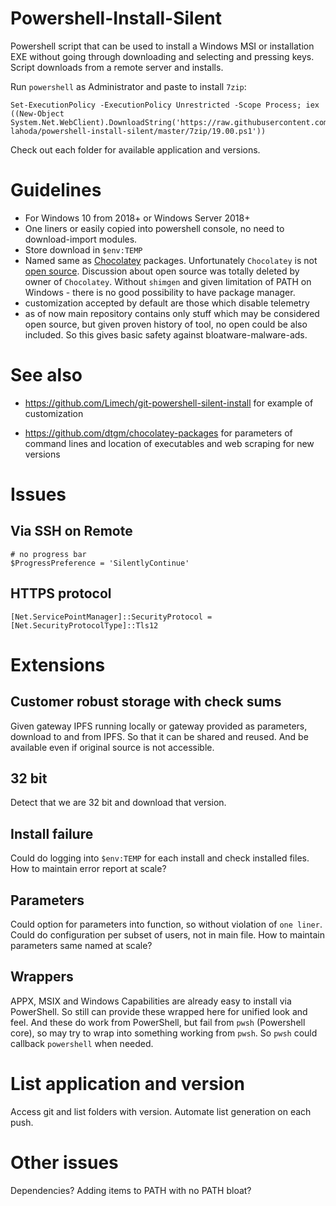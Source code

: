 # Powershell-Install-Silent
Powershell script that can be used to install a Windows MSI or installation EXE without going through downloading and selecting and pressing keys. Script downloads from a remote server and installs.

Run `powershell` as Administrator and paste to install `7zip`:
```
Set-ExecutionPolicy -ExecutionPolicy Unrestricted -Scope Process; iex ((New-Object System.Net.WebClient).DownloadString('https://raw.githubusercontent.com/dzmitry-lahoda/powershell-install-silent/master/7zip/19.00.ps1'))
```

Check out each folder for available application and versions.

# Guidelines
- For Windows 10 from 2018+ or Windows Server 2018+
- One liners or easily copied into powershell console, no need to download-import modules.
- Store download in `$env:TEMP`
- Named same as [Chocolatey](https://github.com/chocolatey) packages. Unfortunately `Chocolatey` is not [open source](https://github.com/chocolatey/shimgen). Discussion about open source was totally deleted by owner of `Chocolatey`. Without `shimgen` and given limitation of PATH on Windows - there is no good possibility to have package manager.
- customization accepted by default are those which disable telemetry
- as of now main repository contains only stuff which may be considered open source, but given proven history of tool, no open could be also included. So this gives basic safety against bloatware-malware-ads.

# See also

- https://github.com/Limech/git-powershell-silent-install for example of customization

- https://github.com/dtgm/chocolatey-packages for parameters of command lines and location of executables and web scraping for new versions

# Issues

## Via SSH on Remote

```
# no progress bar
$ProgressPreference = 'SilentlyContinue'
```

## HTTPS protocol
```
[Net.ServicePointManager]::SecurityProtocol = [Net.SecurityProtocolType]::Tls12
```

# Extensions

## Customer robust storage with check sums

Given gateway IPFS running locally or gateway provided as parameters, download to and from IPFS. So that it can be shared and reused. And be available even if original source is not accessible.

## 32 bit

Detect that we are 32 bit and download that version.


## Install failure

Could do logging into `$env:TEMP` for each install and check installed files. How to maintain error report at scale?

## Parameters

Could option for parameters into function, so without violation of `one liner`. Could do configuration per subset of users, not in main file. How to maintain parameters same named at scale?

## Wrappers

APPX, MSIX and Windows Capabilities are already easy to install via PowerShell. So still can provide these wrapped here for unified look and feel. And these do work from PowerShell, but fail from `pwsh` (Powershell core), so may try to wrap into something working from `pwsh`. So `pwsh` could callback `powershell` when needed.

# List application and version

Access git and list folders with version. Automate list generation on each push.

# Other issues
Dependencies? Adding items to PATH with no PATH bloat?